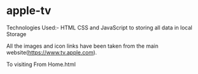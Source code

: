 # apple-tv

Technologies Used:- HTML CSS and JavaScript to storing all data in local Storage

All the images and icon links have been taken from the main website(https://www.tv.apple.com).

To visiting From Home.html
